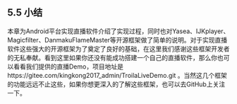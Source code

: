 ## 5.5 小结
本章为Android平台实现直播软件介绍了实现过程，同时也对Yasea、IJKplayer、Magicfilter、DanmakuFlameMaster等开源框架做了简单的说明。对于实现直播软件这些强大的开源框架为了奠定了良好的基础，在这里我们感谢这些框架开发者的无私奉献。看到这里如果你还没有能成功搭建一个自己的直播软件，那么你也可以看看我们提供的直播Demo，项目地址是https://gitee.com/kingkong2017_admin/TroilaLiveDemo.git 。当然这几个框架的功能远远不止这些，如果你想更深入的了解这些框架，也可以去GitHub上关注一下。
